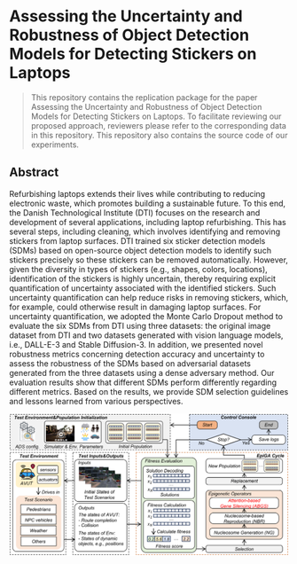 # Assessing the Uncertainty and Robustness of Object Detection Models for Detecting Stickers on Laptops

> This repository contains the replication package for the paper Assessing the Uncertainty and Robustness of Object Detection Models for Detecting Stickers on Laptops.
> To facilitate reviewing our proposed approach, reviewers please refer to the corresponding data in this repository.
> This repository also contains the source code of our experiments.<br/>


## Abstract

Refurbishing laptops extends their lives while contributing to reducing electronic waste, which promotes building a sustainable future. To this end, the Danish Technological Institute (DTI) focuses on the research and development of several applications, including laptop refurbishing. This has several steps, including cleaning, which involves identifying and removing stickers from laptop surfaces.  DTI trained six sticker detection models (SDMs) based on open-source object detection models to identify such stickers precisely so these stickers can be removed automatically. However, given the diversity in types of stickers (e.g., shapes, colors, locations), identification of the stickers is highly uncertain, thereby requiring explicit quantification of uncertainty associated with the identified stickers. Such uncertainty quantification can help reduce risks in removing stickers, which, for example, could otherwise result in damaging laptop surfaces. For uncertainty quantification, we adopted the Monte Carlo Dropout method to evaluate the six SDMs from DTI using three datasets: the original image dataset from DTI and two datasets generated with vision language models, i.e., DALL-E-3 and Stable Diffusion-3. In addition, we presented novel robustness metrics concerning detection accuracy and uncertainty to assess the robustness of the SDMs based on adversarial datasets generated from the three datasets using a dense adversary method. Our evaluation results show that different SDMs perform differently regarding different metrics. Based on the results, we provide SDM selection guidelines and lessons learned from various perspectives.


<div align=center><img src="https://github.com/Simula-COMPLEX/EpiTESTER/blob/main/assets/overview.png" width="960" /></div>
